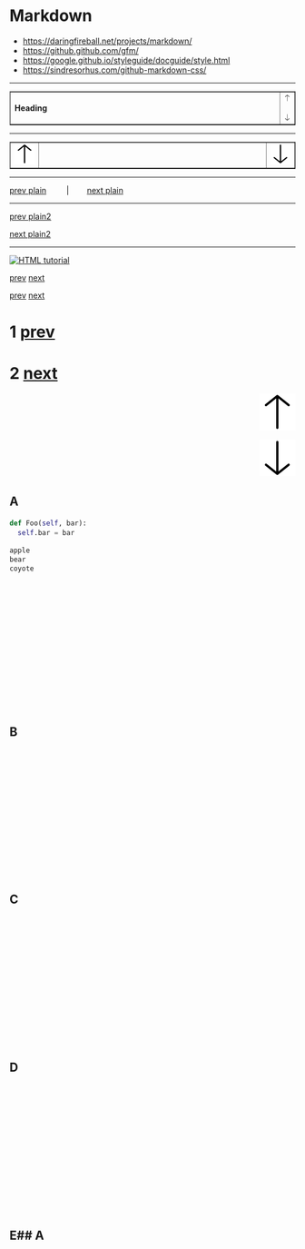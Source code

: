 # Markdown

- https://daringfireball.net/projects/markdown/
- https://github.github.com/gfm/
- https://google.github.io/styleguide/docguide/style.html
- https://sindresorhus.com/github-markdown-css/

---
<table width="100%" border="1">
  <tr width="100%">
    <td font-size="1.8em" width="100%"> <strong> Heading </strong></td>
    <td align="right">
        <img src="icons/bytesize-icons/dist/icons/arrow-top.svg">
        &nbsp;&nbsp;&nbsp;
        <img src="icons/bytesize-icons/dist/icons/arrow-bottom.svg">
    </td>
  </tr>
</table>

---
<table width="100%" border="1">
  <tr width="100%">
    <td align="left">
        <img src="icons/bytesize-icons/dist/icons/arrow-top.svg">
    </td>
    <td align="center" width="80%"> </td>
    <td align="right">
        <img src="icons/bytesize-icons/dist/icons/arrow-bottom.svg">
    </td>
  </tr>
</table>

---

[prev plain](#A) &nbsp;&nbsp;&nbsp;&nbsp;&nbsp;&nbsp;&nbsp; |  &nbsp;&nbsp;&nbsp;&nbsp;&nbsp;&nbsp;&nbsp;[next plain](#E)

---

[prev plain2](#A)

[next plain2](#E)


---

<a href="default.asp"><img src="smiley.gif" alt="HTML tutorial" style="width:42px;height:42px;"></a>

[prev](#A) [next](#E)

[prev](#A)
[next](#E)

# 1 [prev](#A)
# 2 [next](#E)

<p align="right"><img src="icons/bytesize-icons/dist/icons/arrow-top.svg"></p>

<p align="right"><img src="icons/bytesize-icons/dist/icons/arrow-bottom.svg"></p>

## A<a name="A"></a>

```python
def Foo(self, bar):
  self.bar = bar
```

```code
apple
bear
coyote
```


```















```


## B

```















```



## C

```















```



## D

```















```



## E## A<a name="E"></a>

```















```

